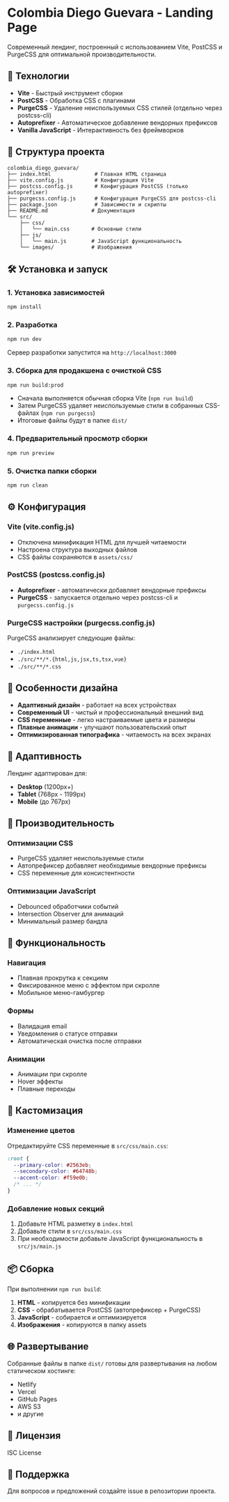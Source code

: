 # Colombia Diego Guevara - Landing Page

Современный лендинг, построенный с использованием Vite, PostCSS и PurgeCSS для оптимальной производительности.

## 🚀 Технологии

- **Vite** - Быстрый инструмент сборки
- **PostCSS** - Обработка CSS с плагинами
- **PurgeCSS** - Удаление неиспользуемых CSS стилей (отдельно через postcss-cli)
- **Autoprefixer** - Автоматическое добавление вендорных префиксов
- **Vanilla JavaScript** - Интерактивность без фреймворков

## 📁 Структура проекта

```
colombia_diego_guevara/
├── index.html              # Главная HTML страница
├── vite.config.js          # Конфигурация Vite
├── postcss.config.js       # Конфигурация PostCSS (только autoprefixer)
├── purgecss.config.js      # Конфигурация PurgeCSS для postcss-cli
├── package.json            # Зависимости и скрипты
├── README.md              # Документация
└── src/
    ├── css/
    │   └── main.css       # Основные стили
    ├── js/
    │   └── main.js        # JavaScript функциональность
    └── images/            # Изображения
```

## 🛠️ Установка и запуск

### 1. Установка зависимостей

```bash
npm install
```

### 2. Разработка

```bash
npm run dev
```

Сервер разработки запустится на `http://localhost:3000`

### 3. Сборка для продакшена с очисткой CSS

```bash
npm run build:prod
```

- Сначала выполняется обычная сборка Vite (`npm run build`)
- Затем PurgeCSS удаляет неиспользуемые стили в собранных CSS-файлах (`npm run purgecss`)
- Итоговые файлы будут в папке `dist/`

### 4. Предварительный просмотр сборки

```bash
npm run preview
```

### 5. Очистка папки сборки

```bash
npm run clean
```

## ⚙️ Конфигурация

### Vite (vite.config.js)

- Отключена минификация HTML для лучшей читаемости
- Настроена структура выходных файлов
- CSS файлы сохраняются в `assets/css/`

### PostCSS (postcss.config.js)

- **Autoprefixer** - автоматически добавляет вендорные префиксы
- **PurgeCSS** - запускается отдельно через postcss-cli и `purgecss.config.js`

### PurgeCSS настройки (purgecss.config.js)

PurgeCSS анализирует следующие файлы:

- `./index.html`
- `./src/**/*.{html,js,jsx,ts,tsx,vue}`
- `./src/**/*.css`

## 🎨 Особенности дизайна

- **Адаптивный дизайн** - работает на всех устройствах
- **Современный UI** - чистый и профессиональный внешний вид
- **CSS переменные** - легко настраиваемые цвета и размеры
- **Плавные анимации** - улучшают пользовательский опыт
- **Оптимизированная типографика** - читаемость на всех экранах

## 📱 Адаптивность

Лендинг адаптирован для:

- **Desktop** (1200px+)
- **Tablet** (768px - 1199px)
- **Mobile** (до 767px)

## 🚀 Производительность

### Оптимизации CSS

- PurgeCSS удаляет неиспользуемые стили
- Автопрефиксер добавляет необходимые вендорные префиксы
- CSS переменные для консистентности

### Оптимизации JavaScript

- Debounced обработчики событий
- Intersection Observer для анимаций
- Минимальный размер бандла

## 📝 Функциональность

### Навигация

- Плавная прокрутка к секциям
- Фиксированное меню с эффектом при скролле
- Мобильное меню-гамбургер

### Формы

- Валидация email
- Уведомления о статусе отправки
- Автоматическая очистка после отправки

### Анимации

- Анимации при скролле
- Hover эффекты
- Плавные переходы

## 🔧 Кастомизация

### Изменение цветов

Отредактируйте CSS переменные в `src/css/main.css`:

```css
:root {
  --primary-color: #2563eb;
  --secondary-color: #64748b;
  --accent-color: #f59e0b;
  /* ... */
}
```

### Добавление новых секций

1. Добавьте HTML разметку в `index.html`
2. Добавьте стили в `src/css/main.css`
3. При необходимости добавьте JavaScript функциональность в `src/js/main.js`

## 📦 Сборка

При выполнении `npm run build`:

1. **HTML** - копируется без минификации
2. **CSS** - обрабатывается PostCSS (автопрефиксер + PurgeCSS)
3. **JavaScript** - собирается и оптимизируется
4. **Изображения** - копируются в папку assets

## 🌐 Развертывание

Собранные файлы в папке `dist/` готовы для развертывания на любом статическом хостинге:

- Netlify
- Vercel
- GitHub Pages
- AWS S3
- и другие

## 📄 Лицензия

ISC License

## 🤝 Поддержка

Для вопросов и предложений создайте issue в репозитории проекта.
